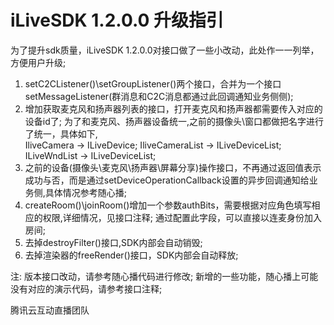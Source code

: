 # iLiveSDK 1.2.0.0 升级指引

为了提升sdk质量，iLiveSDK 1.2.0.0对接口做了一些小改动，此处作一一列举，方便用户升级;
1. setC2CListener()\setGroupListener()两个接口，合并为一个接口setMessageListener(群消息和C2C消息都通过此回调通知业务侧侧);
2. 增加获取麦克风和扬声器列表的接口，打开麦克风和扬声器都需要传入对应的设备id了;
	为了和麦克风、扬声器设备统一,之前的摄像头\窗口都做把名字进行了统一，具体如下,<br/>
	IliveCamera		->	ILiveDevice;
	IliveCameraList	->	ILiveDeviceList;
	ILiveWndList	->	ILiveDeviceList;
3. 之前的设备(摄像头\麦克风\扬声器\屏幕分享)操作接口，不再通过返回值表示成功与否，而是通过setDeviceOperationCallback设置的异步回调通知给业务侧,具体情况参考随心播;
4. createRoom()\joinRoom()增加一个参数authBits，需要根据对应角色填写相应的权限,详细情况，见接口注释;
   通过配置此字段，可以直接以连麦身份加入房间;
5. 去掉destroyFilter()接口,SDK内部会自动销毁;
6. 去掉渲染器的freeRender()接口，SDK内部会自动释放;

注: 版本接口改动，请参考随心播代码进行修改; 新增的一些功能，随心播上可能没有对应的演示代码，请参考接口注释;






腾讯云互动直播团队

